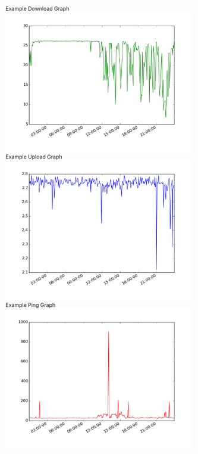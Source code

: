 Example Download Graph
![DownloadGraph](download.png?raw=true "Upload Graph")
Example Upload Graph
![UploadGraph](upload.png?raw=true "Upload Graph")
Example Ping Graph
![PingGraph](ping.png?raw=true "Ping Graph")
